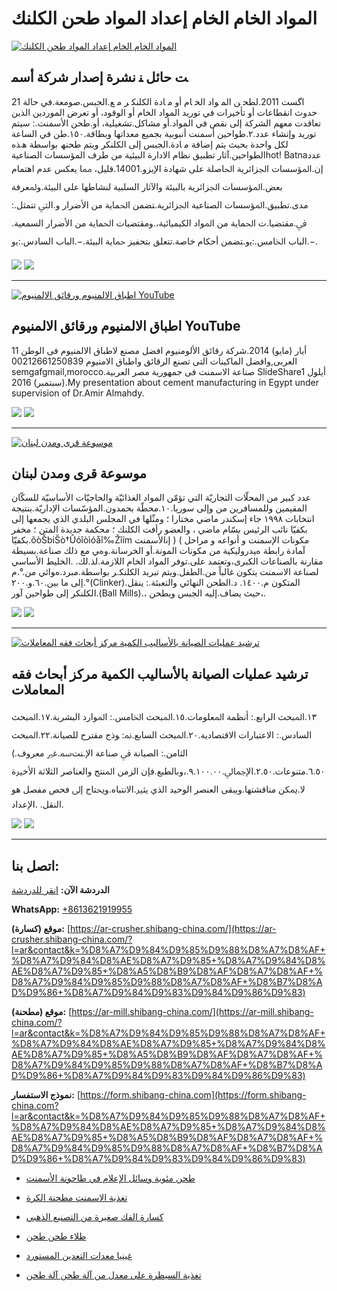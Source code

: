 # المواد الخام الخام إعداد المواد طحن الكلنك

<a href="https://swt.shibang-china.com/?l=ar&img&k=%D8%A7%D9%84%D9%85%D9%88%D8%A7%D8%AF+%D8%A7%D9%84%D8%AE%D8%A7%D9%85+%D8%A7%D9%84%D8%AE%D8%A7%D9%85+%D8%A5%D8%B9%D8%AF%D8%A7%D8%AF+%D8%A7%D9%84%D9%85%D9%88%D8%A7%D8%AF+%D8%B7%D8%AD%D9%86+%D8%A7%D9%84%D9%83%D9%84%D9%86%D9%83" target="_blank">![المواد الخام الخام إعداد المواد طحن الكلنك](http://static.shibang-china.com/all-800x300/528.jpg)</a>

## ﺖ ﺣﺎﺋﻞ ﻨ ﻧﺸﺮة إﺻﺪار ﺷﺮﻛﺔ أﺳﻤ
21 اگست 2011.ﻟﻄﺤ ﻦ اﻟﻤ ﻮاد اﻟﺨ ﺎم أو ﻣ ﺎدة اﻟﻜﻠﻨﻜ ﺮ ﻣ ﻊ.اﻟﺠﺒﺲ.ﺻﻮﻣﻌﺔ.ﻓﻲ ﺣﺎﻟﺔ ﺣﺪوث اﻧﻘﻄﺎﻋﺎت أو ﺗﺄﺧﯿﺮات ﻓﻲ ﺗﻮرﯾﺪ اﻟﻤﻮاد اﻟﺨﺎم أو اﻟﻮﻗﻮد، أو ﺗﻌﺮض اﻟﻤﻮردﯾﻦ اﻟﺬﯾﻦ ﺗﻌﺎﻗﺪت ﻣﻌﮭﻢ اﻟﺸﺮﻛﺔ إﻟﻰ ﻧﻘﺺ ﻓﻲ اﻟﻤﻮاد.أو ﻣﺸﺎﻛﻞ.ﺗﺸﻐﯿﻠﯿﺔ، أو.ﻃﺤﻦ اﻷﺳﻤﻨﺖ.: ﺳﯿﺘﻢ ﺗﻮرﯾﺪ وإﻧﺸﺎء ﻋﺪد.٢.ﻃﻮاﺣﯿﻦ أﺳﻤﻨﺖ أﻧﺒﻮﺑﯿﺔ ﺑﺠﻤﯿﻊ ﻣﻌﺪاﺗﮭﺎ وﺑﻄﺎﻗﺔ.١٥٠.ﻃﻦ ﻓﻲ اﻟﺴﺎﻋﺔ ﻟﻜﻞ واﺣﺪة ﺑﺤﯿﺚ ﯾﺘﻢ إﺿﺎﻓﺔ ﻣ ﺎدة.اﻟﺠﺒﺲ إﻟﻰ اﻟﻜﻠﻨﻜﺮ وﯾﺘﻢ ﻃﺤﻨﮫ ﺑﻮاﺳﻄﺔ ھﺬه اﻟﻄﻮاﺣﯿﻦ.آثار تطبيق نظام الادارة البيئية من طرف المؤسسات الصناعيةhot! Batnaﻋﺪد إن.اﳌﺆﺳﺴﺎت اﳉﺰاﺋﺮﻳﺔ اﳊﺎﺻﻠﺔ ﻋﻠﻰ ﺷﻬﺎدة اﻹﻳﺰو.14001.ﻗﻠﻴﻞ، ﳑﺎ ﻳﻌﻜﺲ ﻋﺪم اﻫﺘﻤﺎم ﺑﻌﺾ.اﳌﺆﺳﺴﺎت اﳉﺰاﺋﺮﻳﺔ ﺑﺎﻟﺒﻴﺌﺔ واﻵﺛﺎر اﻟﺴﻠﺒﻴﺔ ﻟﻨﺸﺎﻃﻬﺎ ﻋﻠﻰ اﻟﺒﻴﺌﺔ.وﳌﻌﺮﻓﺔ ﻣﺪى.ﺗﻄﺒﻴﻖ.اﳌﺆﺳﺴﺎت اﻟﺼﻨﺎﻋﻴﺔ اﳉﺰاﺋﺮﻳﺔ.ﺘﻀﻤﻦ اﳊﻤﺎﻳﺔ ﻣﻦ اﻷﺿﺮار و.اﻟﱵ ﺗﺘﻤﺜﻞ.: ﰲ.ﻣﻘﺘﻀﻴﺎ.ت اﳊﻤﺎﻳﺔ ﻣﻦ اﳌﻮاد اﻟﻜﻴﻤﻴﺎﺋﻴﺔ،.وﻣﻘﺘﻀﻴﺎت اﳊﻤﺎﻳﺔ ﻣﻦ اﻷﺿﺮار اﻟﺴﻤﻌﻴﺔ.−.اﻟﺒﺎب اﳋﺎﻣﺲ.:ﻳو.ﺘﻀﻤﻦ أﺣﻜﺎم ﺧﺎﺻﺔ.ﺗﺘﻌﻠﻖ ﺑﺘﺤﻔﻴﺰ ﲪﺎﻳﺔ اﻟﺒﻴﺌﺔ.−.اﻟﺒﺎب اﻟﺴﺎدس.:ﻳو.


<a href="https://whatsapp.shibangsoft.com/WhatsApp.php" target="_blank" title="WhatsApp">![](http://static.shibang-china.com/icon/whatsapp.png)</a> <a href="https://swt.shibang-china.com/?l=ar&icon&k=%D8%A7%D9%84%D9%85%D9%88%D8%A7%D8%AF+%D8%A7%D9%84%D8%AE%D8%A7%D9%85+%D8%A7%D9%84%D8%AE%D8%A7%D9%85+%D8%A5%D8%B9%D8%AF%D8%A7%D8%AF+%D8%A7%D9%84%D9%85%D9%88%D8%A7%D8%AF+%D8%B7%D8%AD%D9%86+%D8%A7%D9%84%D9%83%D9%84%D9%86%D9%83" target="_blank">![](http://static.shibang-china.com/icon/chat-ar.png)</a>

---

<a href="https://swt.shibang-china.com/?l=ar&img&k=%D8%A7%D9%84%D9%85%D9%88%D8%A7%D8%AF+%D8%A7%D9%84%D8%AE%D8%A7%D9%85+%D8%A7%D9%84%D8%AE%D8%A7%D9%85+%D8%A5%D8%B9%D8%AF%D8%A7%D8%AF+%D8%A7%D9%84%D9%85%D9%88%D8%A7%D8%AF+%D8%B7%D8%AD%D9%86+%D8%A7%D9%84%D9%83%D9%84%D9%86%D9%83" target="_blank">![اطباق الالمنيوم ورقائق الالمنيوم YouTube](http://static.shibang-china.com/all-800x300/163.jpg)</a>

## اطباق الالمنيوم ورقائق الالمنيوم YouTube
11 أيار (مايو) 2014.شركة رقائق الألومنيوم افضل مصنع لاطباق الالمنيوم فى الوطن العربى,وافضل الماكينات التى تصنع الرقائق واطباق الامنيوم 00212661250839 semgafgmail,morocco.صناعة الاسمنت فى جمهورية مصر العربية SlideShare1 أيلول (سبتمبر) 2016.My presentation about cement manufacturing in Egypt under supervision of Dr.Amir Almahdy.


<a href="https://whatsapp.shibangsoft.com/WhatsApp.php" target="_blank" title="WhatsApp">![](http://static.shibang-china.com/icon/whatsapp.png)</a> <a href="https://swt.shibang-china.com/?l=ar&icon&k=%D8%A7%D9%84%D9%85%D9%88%D8%A7%D8%AF+%D8%A7%D9%84%D8%AE%D8%A7%D9%85+%D8%A7%D9%84%D8%AE%D8%A7%D9%85+%D8%A5%D8%B9%D8%AF%D8%A7%D8%AF+%D8%A7%D9%84%D9%85%D9%88%D8%A7%D8%AF+%D8%B7%D8%AD%D9%86+%D8%A7%D9%84%D9%83%D9%84%D9%86%D9%83" target="_blank">![](http://static.shibang-china.com/icon/chat-ar.png)</a>

---

<a href="https://swt.shibang-china.com/?l=ar&img&k=%D8%A7%D9%84%D9%85%D9%88%D8%A7%D8%AF+%D8%A7%D9%84%D8%AE%D8%A7%D9%85+%D8%A7%D9%84%D8%AE%D8%A7%D9%85+%D8%A5%D8%B9%D8%AF%D8%A7%D8%AF+%D8%A7%D9%84%D9%85%D9%88%D8%A7%D8%AF+%D8%B7%D8%AD%D9%86+%D8%A7%D9%84%D9%83%D9%84%D9%86%D9%83" target="_blank">![موسوعة قرى ومدن لبنان](http://static.shibang-china.com/all-800x300/1384.jpg)</a>

## موسوعة قرى ومدن لبنان
عدد كبير من المحلّات التجاريّة التي تؤمّن المواد الغذائيّة والحاجيّات الأساسيّة للسكّان المقيمين وللمسافرين من وإلى سوريا.١٠.محطّة بحمدون.المؤسّسات الإداريّة.بنتيجة انتخابات ١٩٩٨ جاء إسكندر ماضي مختارا ؛ ومثّلها في المجلس البلدي الذي يجمعها إلى بكفيّا نائب الرئيس بسّام ماضي ، والعضو رأفت الكلنك ؛ محكمة جديدة المتن ؛ مخفر بكفيّا.õòŠbiŠò†Ûóîòìóåî‰Žîím ﻣﻜﻮﻧﺎت اﻹﺳﻤﻨﺖ و أﻧﻮاﻋﻪ و ﻣﺮاﺣﻞ ) ( إﻧاﻷﺳﻤﻨﺖ آﻤﺎدة راﺑﻄﺔ هﻴﺪروﻟﻴﻜﻴﺔ ﻣﻦ ﻣﻜﻮﻧﺎت اﻟﻤﻮﻧﺔ.أو اﻟﺨﺮﺳﺎﻧﺔ.وهﻲ ﻣﻊ ذﻟﻚ ﺻﻨﺎﻋﺔ.ﺑﺴﻴﻄﺔ ﻣﻘﺎرﻧﺔ ﺑﺎﻟﺼﻨﺎﻋﺎت اﻟﻜﺒﺮى،وﺗﻌﺘﻤﺪ ﻋﻠﻰ.ﺗﻮﻓﺮ اﻟﻤﻮاد اﻟﺨﺎم اﻟﻼزﻣﺔ.ﻟﺬ.ﻟﻚ. .اﻟﺨﻠﻴﻂ اﻷﺳﺎﺳﻲ ﻟﺼﻨﺎﻋﺔ اﻻﺳﻤﻨﺖ ﻳﺘﻜﻮن ﻏﺎﻟﺒﺎً ﻣﻦ.اﻟﻄﻔﻞ.وﻳﺘﻢ ﺗﺒﺮﻳﺪ اﻟﻜﻠﻨﻜ.ﺮ ﺑﻮاﺳﻄﺔ.ﻣﺒﺮد.هﻮاﺋﻲ ﻣﻦ.°.م إﻟﻰ ﻣﺎ ﺑﻴﻦ.٦٠.و.٢٠٠.°(Clinker).اﻟﻤﺘﻜﻮن م.١٤٠٠. د.اﻟﻄﺤﻦ اﻟﻨﻬﺎﺋﻲ واﻟﺘﻌﺒﺌﺔ.: ﻳﻨﻘﻞ اﻟﻜﻠﻨﻜﺮ إﻟﻰ ﻃﻮاﺣﻴﻦ آﻮر.(Ball Mills).، ﺣﻴﺚ ﻳﻀﺎف.إﻟﻴﻪ اﻟﺠﺒﺲ وﻳﻄﺤﻦ،.


<a href="https://whatsapp.shibangsoft.com/WhatsApp.php" target="_blank" title="WhatsApp">![](http://static.shibang-china.com/icon/whatsapp.png)</a> <a href="https://swt.shibang-china.com/?l=ar&icon&k=%D8%A7%D9%84%D9%85%D9%88%D8%A7%D8%AF+%D8%A7%D9%84%D8%AE%D8%A7%D9%85+%D8%A7%D9%84%D8%AE%D8%A7%D9%85+%D8%A5%D8%B9%D8%AF%D8%A7%D8%AF+%D8%A7%D9%84%D9%85%D9%88%D8%A7%D8%AF+%D8%B7%D8%AD%D9%86+%D8%A7%D9%84%D9%83%D9%84%D9%86%D9%83" target="_blank">![](http://static.shibang-china.com/icon/chat-ar.png)</a>

---

<a href="https://swt.shibang-china.com/?l=ar&img&k=%D8%A7%D9%84%D9%85%D9%88%D8%A7%D8%AF+%D8%A7%D9%84%D8%AE%D8%A7%D9%85+%D8%A7%D9%84%D8%AE%D8%A7%D9%85+%D8%A5%D8%B9%D8%AF%D8%A7%D8%AF+%D8%A7%D9%84%D9%85%D9%88%D8%A7%D8%AF+%D8%B7%D8%AD%D9%86+%D8%A7%D9%84%D9%83%D9%84%D9%86%D9%83" target="_blank">![ﺗﺮﺷﻴﺪ ﻋﻤﻠﻴﺎﺕ ﺍﻟﺼﻴﺎﻧﺔ ﺑﺎﻷﺳﺎﻟﻴﺐ ﺍﻟﻜﻤﻴﺔ مركز أبحاث فقه المعاملات](http://static.shibang-china.com/all-800x300/1167.jpg)</a>

## ﺗﺮﺷﻴﺪ ﻋﻤﻠﻴﺎﺕ ﺍﻟﺼﻴﺎﻧﺔ ﺑﺎﻷﺳﺎﻟﻴﺐ ﺍﻟﻜﻤﻴﺔ مركز أبحاث فقه المعاملات
١٣.ﺍﳌﺒﺤﺚ ﺍﻟﺮﺍﺑﻊ.: ﺃﻧﻈﻤﺔ ﺍﳌﻌﻠﻮﻣﺎﺕ.١٥.ﺍﳌﺒﺤﺚ ﺍﳋﺎﻣﺲ.: ﺍﳌﻮﺍﺭﺩ ﺍﻟﺒﺸﺮﻳﺔ.١٧.ﺍﳌﺒﺤﺚ ﺍﻟﺴﺎﺩﺱ.: ﺍﻻﻋﺘﺒﺎﺭﺍﺕ ﺍﻻﻗﺘﺼﺎﺩﻳﺔ.٢٠.ﺍﳌﺒﺤﺚ ﺍﻟﺴﺎﺑﻊ.ﳕ: ﻮﺫﺝ ﻣﻘﺘﺮﺡ ﻟﻠﺼﻴﺎﻧﺔ.٢٢.ﺍﳌﺒﺤﺚ ﺍﻟﺜﺎﻣﻦ.: ﺍﻟﺼﻴﺎﻧﺔ ﰲ ﺻﻨﺎﻋﺔ ﺍﻹ.ﻨﺖﲰ.ﻏﲑ ﻣﻌﺮﻭﻑ.) ٦.٥٠.ﻣﺘﻨﻮﻋﺎﺕ.٢.٥٠.ﺍﻹﲨﺎﱄ.٩.١٠٠.٠٠.،ﻭﺑﺎﻟﻄﺒﻊ.ﻓﺈﻥ ﺍﻟﺰﻣﻦ ﺍﳌﻨﺘﺞ ﻭﺍﻟﻌﻨﺎﺻﺮ ﺍﻟﺜﻼﺛﺔ ﺍﻷﺧﲑﺓ ﻻ.ﳝﻜﻦ ﻣﻨﺎﻗﺸﺘﻬﺎ.ﻭﻳﺒﻘﻰ ﺍﻟﻌﻨﺼﺮ ﺍﻟﻮﺣﻴﺪ ﺍﻟﺬﻱ ﻳﺜﲑ.ﺍﻻﻧﺘﺒﺎﻩ.ﻭﳛﺘﺎﺝ ﺇﱃ ﻓﺤﺺ ﻣﻔﺼﻞ ﻫﻮ ﺍﻟﻨﻘﻞ. .ﺍﻹﻋﺪﺍﺩ.

<a href="https://whatsapp.shibangsoft.com/WhatsApp.php" target="_blank" title="WhatsApp">![](http://static.shibang-china.com/icon/whatsapp.png)</a> <a href="https://swt.shibang-china.com/?l=ar&icon&k=%D8%A7%D9%84%D9%85%D9%88%D8%A7%D8%AF+%D8%A7%D9%84%D8%AE%D8%A7%D9%85+%D8%A7%D9%84%D8%AE%D8%A7%D9%85+%D8%A5%D8%B9%D8%AF%D8%A7%D8%AF+%D8%A7%D9%84%D9%85%D9%88%D8%A7%D8%AF+%D8%B7%D8%AD%D9%86+%D8%A7%D9%84%D9%83%D9%84%D9%86%D9%83" target="_blank">![](http://static.shibang-china.com/icon/chat-ar.png)</a>

---
## اتصل بنا:

**الدردشة الآن:** [انقر للدردشة](https://swt.shibang-china.com?l=ar&contact&k=%D8%A7%D9%84%D9%85%D9%88%D8%A7%D8%AF+%D8%A7%D9%84%D8%AE%D8%A7%D9%85+%D8%A7%D9%84%D8%AE%D8%A7%D9%85+%D8%A5%D8%B9%D8%AF%D8%A7%D8%AF+%D8%A7%D9%84%D9%85%D9%88%D8%A7%D8%AF+%D8%B7%D8%AD%D9%86+%D8%A7%D9%84%D9%83%D9%84%D9%86%D9%83)

**WhatsApp:**  [+8613621919955](https://whatsapp.shibangsoft.com/WhatsApp.php)

**موقع (كسارة):** [https://ar-crusher.shibang-china.com/](https://ar-crusher.shibang-china.com/?l=ar&contact&k=%D8%A7%D9%84%D9%85%D9%88%D8%A7%D8%AF+%D8%A7%D9%84%D8%AE%D8%A7%D9%85+%D8%A7%D9%84%D8%AE%D8%A7%D9%85+%D8%A5%D8%B9%D8%AF%D8%A7%D8%AF+%D8%A7%D9%84%D9%85%D9%88%D8%A7%D8%AF+%D8%B7%D8%AD%D9%86+%D8%A7%D9%84%D9%83%D9%84%D9%86%D9%83)

**موقع (مطحنة):** [https://ar-mill.shibang-china.com/](https://ar-mill.shibang-china.com/?l=ar&contact&k=%D8%A7%D9%84%D9%85%D9%88%D8%A7%D8%AF+%D8%A7%D9%84%D8%AE%D8%A7%D9%85+%D8%A7%D9%84%D8%AE%D8%A7%D9%85+%D8%A5%D8%B9%D8%AF%D8%A7%D8%AF+%D8%A7%D9%84%D9%85%D9%88%D8%A7%D8%AF+%D8%B7%D8%AD%D9%86+%D8%A7%D9%84%D9%83%D9%84%D9%86%D9%83)

**نموذج الاستفسار:** [https://form.shibang-china.com](https://form.shibang-china.com?l=ar&contact&k=%D8%A7%D9%84%D9%85%D9%88%D8%A7%D8%AF+%D8%A7%D9%84%D8%AE%D8%A7%D9%85+%D8%A7%D9%84%D8%AE%D8%A7%D9%85+%D8%A5%D8%B9%D8%AF%D8%A7%D8%AF+%D8%A7%D9%84%D9%85%D9%88%D8%A7%D8%AF+%D8%B7%D8%AD%D9%86+%D8%A7%D9%84%D9%83%D9%84%D9%86%D9%83)

* [طحن مئوية وسائل الإعلام في طاحونة الأسمنت](../27/%D8%B7%D8%AD%D9%86%20%D9%85%D8%A6%D9%88%D9%8A%D8%A9%20%D9%88%D8%B3%D8%A7%D8%A6%D9%84%20%D8%A7%D9%84%D8%A5%D8%B9%D9%84%D8%A7%D9%85%20%D9%81%D9%8A%20%D8%B7%D8%A7%D8%AD%D9%88%D9%86%D8%A9%20%D8%A7%D9%84%D8%A3%D8%B3%D9%85%D9%86%D8%AA.md)

* [تغذية الاسمنت مطحنة الكرة](../30/%D8%AA%D8%BA%D8%B0%D9%8A%D8%A9%20%D8%A7%D9%84%D8%A7%D8%B3%D9%85%D9%86%D8%AA%20%D9%85%D8%B7%D8%AD%D9%86%D8%A9%20%D8%A7%D9%84%D9%83%D8%B1%D8%A9.md)

* [كسارة الفك صغيرة من التصنيع الذهبي](../26/%D9%83%D8%B3%D8%A7%D8%B1%D8%A9%20%D8%A7%D9%84%D9%81%D9%83%20%D8%B5%D8%BA%D9%8A%D8%B1%D8%A9%20%D9%85%D9%86%20%D8%A7%D9%84%D8%AA%D8%B5%D9%86%D9%8A%D8%B9%20%D8%A7%D9%84%D8%B0%D9%87%D8%A8%D9%8A.md)

* [طلاء طحن طحن](../27/%D8%B7%D9%84%D8%A7%D8%A1%20%D8%B7%D8%AD%D9%86%20%D8%B7%D8%AD%D9%86.md)

* [غينيا معدات التعدين المستورد](../26/%D8%BA%D9%8A%D9%86%D9%8A%D8%A7%20%D9%85%D8%B9%D8%AF%D8%A7%D8%AA%20%D8%A7%D9%84%D8%AA%D8%B9%D8%AF%D9%8A%D9%86%20%D8%A7%D9%84%D9%85%D8%B3%D8%AA%D9%88%D8%B1%D8%AF.md)

* [تغذية السيطرة على معدل من آلة طحن آلة طحن](../28/%D8%AA%D8%BA%D8%B0%D9%8A%D8%A9%20%D8%A7%D9%84%D8%B3%D9%8A%D8%B7%D8%B1%D8%A9%20%D8%B9%D9%84%D9%89%20%D9%85%D8%B9%D8%AF%D9%84%20%D9%85%D9%86%20%D8%A2%D9%84%D8%A9%20%D8%B7%D8%AD%D9%86%20%D8%A2%D9%84%D8%A9%20%D8%B7%D8%AD%D9%86.md)